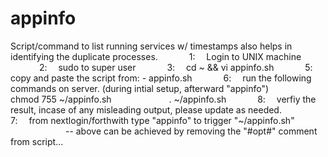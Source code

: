 # appinfo
Script/command to list running services w/ timestamps also helps in identifying the duplicate processes.
     1:  Login to UNIX machine
     2:  sudo to super user
     3:  cd ~ && vi appinfo.sh
     5:  copy and paste the script from: - appinfo.sh
     6:  run the following commands on server. (during intial setup, afterward "appinfo")
         chmod 755 ~/appinfo.sh
         . ~/appinfo.sh
     8:  verfiy the result, incase of any misleading output, please update as needed.
     7:  from nextlogin/forthwith type "appinfo" to trigger "~/appinfo.sh"
               -- above can be achieved by removing the "#opt#" comment from script...
